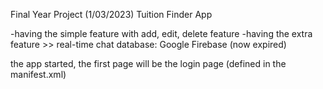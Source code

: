 Final Year Project (1/03/2023) Tuition Finder App

-having the simple feature with add, edit, delete feature
-having the extra feature >> real-time chat
database: Google Firebase (now expired)

the app started, the first page will be the login page (defined in the manifest.xml)
